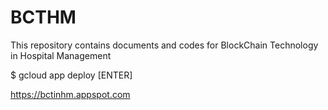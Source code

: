 # BCTHM
This repository contains documents and codes for BlockChain Technology in Hospital Management

$ gcloud app deploy [ENTER]

https://bctinhm.appspot.com
